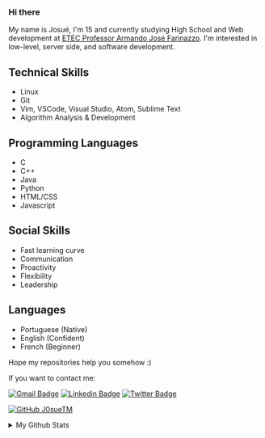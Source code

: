 ### Hi there

  My name is Josué, I'm 15 and currently studying High School and Web development at [ETEC Professor Armando José Farinazzo](https://etecfernandopolis.com.br/site/inicio/). I'm interested in low-level, server side, and software development.
  
## Technical Skills

- Linux
- Git
- Vim, VSCode, Visual Studio, Atom, Sublime Text
- Algorithm Analysis & Development

## Programming Languages

- C
- C++
- Java
- Python
- HTML/CSS
- Javascript

## Social Skills

- Fast learning curve
- Communication
- Proactivity
- Flexibility
- Leadership

## Languages

- Portuguese (Native)
- English    (Confident)
- French     (Beginner)

Hope my repositories help you somehow :)

If you want to contact me:

[![Gmail Badge](https://img.shields.io/badge/-jteodomo@gmail.com-red?style=flat-square&logo=Gmail&logoColor=white&link=mailto:jteodomo@gmail.com)](mailto:jteodomo@gmail.com)
[![Linkedin Badge](https://img.shields.io/badge/-Linkedin-blue?style=flat-square&logo=Linkedin&logoColor=white&link=https://www.linkedin.com/in/josué-teodoro-moreira-5998ab1a2/)](https://www.linkedin.com/in/josué-teodoro-moreira-5998ab1a2/) 
[![Twitter Badge](https://img.shields.io/badge/-@jozuteomo-blue?style=flat-square&labelColor=blue&logo=twitter&logoColor=white&link=https://twitter.com/jozuteomo)](https://twitter.com/jozuteomo)

[![GitHub J0sueTM](https://img.shields.io/github/followers/j0sueTM?label=follow&style=social)](https://github.com/J0sueTM)

<details>
  <summary>My Github Stats</summary>
  <br>

  <p align="center">
    <img align="center" src="https://github-readme-stats.vercel.app/api?username=J0sueTM&show_icons=true&theme=dracula" alt="Josué Teodoro Moreira's Github Stats" alt="Josué Teodoro Moreira's Github Status" />
  </p>
</details> 
